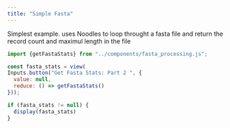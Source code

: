 ```yaml
---
title: "Simple Fasta"
---
```


Simplest example. uses Noodles to loop throught a fasta file and return the record count and maximul length in the file


```js
import {getFastaStats} from "../components/fasta_processing.js";

const fasta_stats = view(
Inputs.button("Get Fasta Stats: Part 2 ", {
  value: null,
  reduce: () => getFastaStats()
}));

```

```js
if (fasta_stats != null) {
  display(fasta_stats)
}

```

